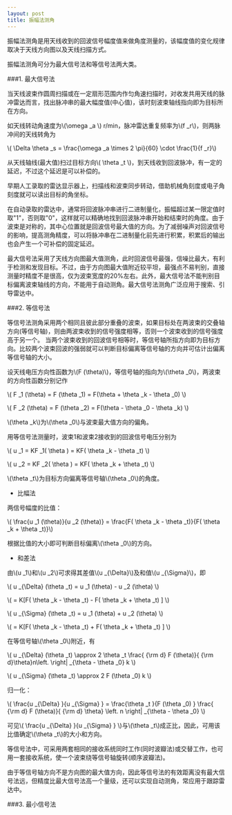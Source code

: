 ```yaml
---
layout: post
title: 振幅法测角
---
```


振幅法测角是用天线收到的回波信号幅度值来做角度测量的，该幅度值的变化规律取决于天线方向图以及天线扫描方式。

振幅法测角可分为最大信号法和等信号法两大类。

###1. 最大信号法

当天线波束作圆周扫描或在一定扇形范围内作匀角速扫描时，对收发共用天线的脉冲雷达而言，找出脉冲串的最大幅度值(中心值)，该时刻波束轴线指向即为目标所在方向。

如天线转动角速度为\\(\omega _a \\) r/min，脉冲雷达重复频率为\\(f _r\\)，则两脉冲间的天线转角为

\\( \Delta \theta _s = \frac{\omega _a \times 2 \pi}{60} \cdot \frac{1}{f _r}\\)

从天线轴线(最大值)扫过目标方向\\( \theta _t \\)，到天线收到回波脉冲，有一定的延迟，不过这个延迟是可以补偿的。

早期人工录取的雷达显示器上，扫描线和波束同步转动，借助机械角刻度或电子角刻度就可以读出目标的角坐标。

在自动录取的雷达中，通常将回波脉冲串进行二进制量化，振幅超过某一限定值时取"1"，否则取"0"，这样就可以精确地找到回波脉冲串开始和结束时的角度。由于波束是对称的，其中心位置就是回波信号最大值的方向。为了减弱噪声对回波信号的影响，提高测角精度，可以将脉冲串在二进制量化前先进行积累，积累后的输出也会产生一个可补偿的固定延迟。

最大信号法采用了天线方向图最大值测角，此时回波信号最强，信噪比最大，有利于检测和发现目标。不过，由于方向图最大值附近较平坦，最强点不易判别，直接测量时精度不是很高，仅为波束宽度的20%左右。此外，最大信号法不能判别目标偏离波束轴线的方向，不能用于自动测角。最大信号法测角广泛应用于搜索、引导雷达中。

###2. 等信号法

等信号法测角采用两个相同且彼此部分重叠的波束，如果目标处在两波束的交叠轴方向(等信号轴)，则由两波束收到的信号强度相等，否则一个波束收到的信号强度高于另一个。 当两个波束收到的回波信号相等时，等信号轴所指方向即为目标方向。比较两个波束回波的强弱就可以判断目标偏离等信号轴的方向并可估计出偏离等信号轴的大小。

设天线电压方向性函数为\\(F (\theta)\\)，等信号轴的指向为\\(\theta _0\\)，两波束的方向性函数分别记作

\\( F _1 (\theta) = F (\theta _1) = F(\theta + \theta _k - \theta _0) \\)

\\( F _2 (\theta) = F (\theta _2) = F(\theta - \theta _0 - \theta _k) \\)

\\(\theta _k\\)为\\(\theta _0\\)与波束最大值方向的偏角。

用等信号法测量时，波束1和波束2接收到的回波信号电压分别为

\\( u _1 = KF _1( \theta ) = KF( \theta _k - \theta _t) \\)

\\( u _2 = KF _2( \theta ) = KF( \theta _k + \theta _t) \\)

\\(\theta _t\\)为目标方向偏离等信号轴\\(\theta _0\\)的角度。

+ 比幅法

两信号幅度的比值：

\\( \frac{u _1 (\theta)}{u _2 (\theta)} = \frac{F( \theta _k - \theta _t)}{F( \theta _k + \theta _t)}\\)

根据比值的大小即可判断目标偏离\\(\theta _0\\)的方向。

+ 和差法

由\\(u _1\\)和\\(u _2\\)可求得其差值\\(u _{\Delta}\\)及和值\\(u _{\Sigma}\\)，即

\\( u _{\Delta} (\theta _t) = u _1 (\theta) - u _2 (\theta) \\)

\\( = K[F( \theta _k - \theta _t) - F( \theta _k + \theta _t) ] \\)

\\( u _{\Sigma} (\theta _t) = u _1 (\theta) + u _2 (\theta) \\)

\\( = K[F( \theta _k - \theta _t) + F( \theta _k + \theta _t) ] \\)

在等信号轴\\(\theta _0\\)附近，有

\\( u _{\Delta} (\theta _t) \approx 2 \theta _t \frac{ {\rm d} F (\theta)}{ {\rm d}\theta}n\left. \right| _{\theta - \theta _0} k \\)

\\( u _{\Sigma} (\theta _t) \approx 2 F (\theta _0) k \\)

归一化：
 
\\( \frac{u _{\Delta} }{u _{\Sigma} } = \frac{\theta _t }{F (\theta _0) } \frac{ {\rm d} F (\theta)}{ {\rm d} \theta} \left. n \right| _{\theta - \theta _0} \\)

可见\\( \frac{u _{\Delta} }{u _{\Sigma} } \\)与\\(\theta _t\\)成正比，因此，可用该比值确定\\(\theta _t\\)的大小和方向。


等信号法中，可采用两套相同的接收系统同时工作(同时波瓣法)或交替工作，也可用一套接收系统，使一个波束绕等信号轴旋转(顺序波瓣法)。

由于等信号轴方向不是方向图的最大值方向，因此等信号法的有效距离没有最大信号法远，但精度比最大信号法高一个量级，还可以实现自动测角，常应用于跟踪雷达中。

###3. 最小信号法



